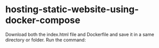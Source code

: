 # hosting-static-website-using-docker-compose
Download both the index.html file and Dockerfile and save it in a same directory or folder. Run the command:
